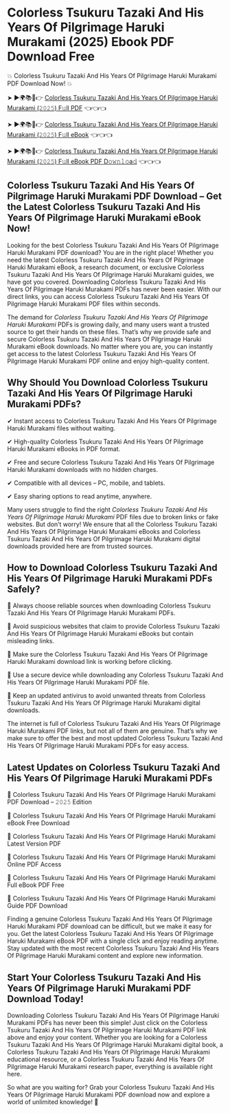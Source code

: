 # Colorless Tsukuru Tazaki And His Years Of Pilgrimage Haruki Murakami (2025) Ebook PDF Download Free

💥 Colorless Tsukuru Tazaki And His Years Of Pilgrimage Haruki Murakami PDF Download Now! 💥

➤ ►🌍📚📱👉 [Colorless Tsukuru Tazaki And His Years Of Pilgrimage Haruki Murakami (𝟸𝟶𝟸𝟻) F𝚞ll PDF](https://getpdf.xyz/colorless-tsukuru-tazaki-and-his-years-of-pilgrimage-haruki-murakami) 👈👈👈


➤ ►🌍📚📱👉 [Colorless Tsukuru Tazaki And His Years Of Pilgrimage Haruki Murakami (𝟸𝟶𝟸𝟻) F𝚞ll eBook](https://getpdf.xyz/colorless-tsukuru-tazaki-and-his-years-of-pilgrimage-haruki-murakami) 👈👈👈


➤ ►🌍📚📱👉 [Colorless Tsukuru Tazaki And His Years Of Pilgrimage Haruki Murakami (𝟸𝟶𝟸𝟻) F𝚞ll eBook PDF D𝚘𝚠𝚗𝚕𝚘a𝚍](https://getpdf.xyz/colorless-tsukuru-tazaki-and-his-years-of-pilgrimage-haruki-murakami) 👈👈👈


## Colorless Tsukuru Tazaki And His Years Of Pilgrimage Haruki Murakami PDF Download – Get the Latest Colorless Tsukuru Tazaki And His Years Of Pilgrimage Haruki Murakami eBook Now!

Looking for the best Colorless Tsukuru Tazaki And His Years Of Pilgrimage Haruki Murakami PDF download? You are in the right place! Whether you need the latest Colorless Tsukuru Tazaki And His Years Of Pilgrimage Haruki Murakami eBook, a research document, or exclusive Colorless Tsukuru Tazaki And His Years Of Pilgrimage Haruki Murakami guides, we have got you covered. Downloading Colorless Tsukuru Tazaki And His Years Of Pilgrimage Haruki Murakami PDFs has never been easier. With our direct links, you can access Colorless Tsukuru Tazaki And His Years Of Pilgrimage Haruki Murakami PDF files within seconds.

The demand for *Colorless Tsukuru Tazaki And His Years Of Pilgrimage Haruki Murakami* PDFs is growing daily, and many users want a trusted source to get their hands on these files. That’s why we provide safe and secure Colorless Tsukuru Tazaki And His Years Of Pilgrimage Haruki Murakami eBook downloads. No matter where you are, you can instantly get access to the latest Colorless Tsukuru Tazaki And His Years Of Pilgrimage Haruki Murakami PDF online and enjoy high-quality content.

## Why Should You Download Colorless Tsukuru Tazaki And His Years Of Pilgrimage Haruki Murakami PDFs?

✔ Instant access to Colorless Tsukuru Tazaki And His Years Of Pilgrimage Haruki Murakami files without waiting.

✔ High-quality Colorless Tsukuru Tazaki And His Years Of Pilgrimage Haruki Murakami eBooks in PDF format.

✔ Free and secure Colorless Tsukuru Tazaki And His Years Of Pilgrimage Haruki Murakami downloads with no hidden charges.

✔ Compatible with all devices – PC, mobile, and tablets.

✔ Easy sharing options to read anytime, anywhere.

Many users struggle to find the right *Colorless Tsukuru Tazaki And His Years Of Pilgrimage Haruki Murakami* PDF files due to broken links or fake websites. But don’t worry! We ensure that all the Colorless Tsukuru Tazaki And His Years Of Pilgrimage Haruki Murakami eBooks and Colorless Tsukuru Tazaki And His Years Of Pilgrimage Haruki Murakami digital downloads provided here are from trusted sources.

## How to Download Colorless Tsukuru Tazaki And His Years Of Pilgrimage Haruki Murakami PDFs Safely?

📌 Always choose reliable sources when downloading Colorless Tsukuru Tazaki And His Years Of Pilgrimage Haruki Murakami PDFs.

📌 Avoid suspicious websites that claim to provide Colorless Tsukuru Tazaki And His Years Of Pilgrimage Haruki Murakami eBooks but contain misleading links.

📌 Make sure the Colorless Tsukuru Tazaki And His Years Of Pilgrimage Haruki Murakami download link is working before clicking.

📌 Use a secure device while downloading any Colorless Tsukuru Tazaki And His Years Of Pilgrimage Haruki Murakami PDF file.

📌 Keep an updated antivirus to avoid unwanted threats from Colorless Tsukuru Tazaki And His Years Of Pilgrimage Haruki Murakami digital downloads.

The internet is full of Colorless Tsukuru Tazaki And His Years Of Pilgrimage Haruki Murakami PDF links, but not all of them are genuine. That’s why we make sure to offer the best and most updated Colorless Tsukuru Tazaki And His Years Of Pilgrimage Haruki Murakami PDFs for easy access.

## Latest Updates on Colorless Tsukuru Tazaki And His Years Of Pilgrimage Haruki Murakami PDFs

🔹 Colorless Tsukuru Tazaki And His Years Of Pilgrimage Haruki Murakami PDF Download – 𝟸𝟶𝟸𝟻 Edition

🔹 Colorless Tsukuru Tazaki And His Years Of Pilgrimage Haruki Murakami eBook Free Download

🔹 Colorless Tsukuru Tazaki And His Years Of Pilgrimage Haruki Murakami Latest Version PDF

🔹 Colorless Tsukuru Tazaki And His Years Of Pilgrimage Haruki Murakami Online PDF Access

🔹 Colorless Tsukuru Tazaki And His Years Of Pilgrimage Haruki Murakami Full eBook PDF Free

🔹 Colorless Tsukuru Tazaki And His Years Of Pilgrimage Haruki Murakami Guide PDF Download

Finding a genuine Colorless Tsukuru Tazaki And His Years Of Pilgrimage Haruki Murakami PDF download can be difficult, but we make it easy for you. Get the latest Colorless Tsukuru Tazaki And His Years Of Pilgrimage Haruki Murakami eBook PDF with a single click and enjoy reading anytime. Stay updated with the most recent Colorless Tsukuru Tazaki And His Years Of Pilgrimage Haruki Murakami content and explore new information.

## Start Your Colorless Tsukuru Tazaki And His Years Of Pilgrimage Haruki Murakami PDF Download Today!

Downloading Colorless Tsukuru Tazaki And His Years Of Pilgrimage Haruki Murakami PDFs has never been this simple! Just click on the Colorless Tsukuru Tazaki And His Years Of Pilgrimage Haruki Murakami PDF link above and enjoy your content. Whether you are looking for a Colorless Tsukuru Tazaki And His Years Of Pilgrimage Haruki Murakami digital book, a Colorless Tsukuru Tazaki And His Years Of Pilgrimage Haruki Murakami educational resource, or a Colorless Tsukuru Tazaki And His Years Of Pilgrimage Haruki Murakami research paper, everything is available right here.

So what are you waiting for? Grab your Colorless Tsukuru Tazaki And His Years Of Pilgrimage Haruki Murakami PDF download now and explore a world of unlimited knowledge! 🚀
